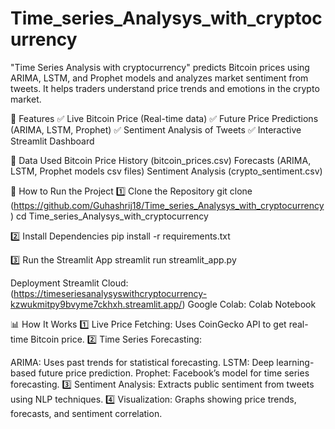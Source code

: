 # Time_series_Analysys_with_cryptocurrency

"Time Series Analysis with cryptocurrency" predicts Bitcoin prices using ARIMA, LSTM, and Prophet models and analyzes market sentiment from tweets. It helps traders understand price trends and emotions in the crypto market.

📌 Features
✅ Live Bitcoin Price (Real-time data)
✅ Future Price Predictions (ARIMA, LSTM, Prophet)
✅ Sentiment Analysis of Tweets
✅ Interactive Streamlit Dashboard

📁 Data Used
Bitcoin Price History (bitcoin_prices.csv)
Forecasts (ARIMA, LSTM, Prophet models csv files)
Sentiment Analysis (crypto_sentiment.csv)

🚀 How to Run the Project
1️⃣ Clone the Repository
git clone (https://github.com/Guhashrij18/Time_series_Analysys_with_cryptocurrency)
cd Time_series_Analysys_with_cryptocurrency

2️⃣ Install Dependencies
pip install -r requirements.txt

3️⃣ Run the Streamlit App
streamlit run streamlit_app.py

Deployment
Streamlit Cloud: (https://timeseriesanalysyswithcryptocurrency-kzwukmitpy9bvyme7ckhxh.streamlit.app/)
Google Colab: Colab Notebook

📊 How It Works
1️⃣ Live Price Fetching: Uses CoinGecko API to get real-time Bitcoin price.
2️⃣ Time Series Forecasting:

ARIMA: Uses past trends for statistical forecasting.
LSTM: Deep learning-based future price prediction.
Prophet: Facebook’s model for time series forecasting.
3️⃣ Sentiment Analysis: Extracts public sentiment from tweets using NLP techniques.
4️⃣ Visualization: Graphs showing price trends, forecasts, and sentiment correlation.
